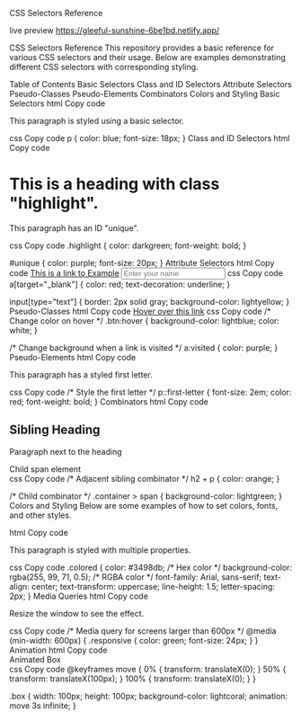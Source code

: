 CSS Selectors Reference

live preview
https://gleeful-sunshine-6be1bd.netlify.app/



CSS Selectors Reference
This repository provides a basic reference for various CSS selectors and their usage. Below are examples demonstrating different CSS selectors with corresponding styling.

Table of Contents
Basic Selectors
Class and ID Selectors
Attribute Selectors
Pseudo-Classes
Pseudo-Elements
Combinators
Colors and Styling
Basic Selectors
html
Copy code
<p>This paragraph is styled using a basic selector.</p>
css
Copy code
p {
    color: blue;
    font-size: 18px;
}
Class and ID Selectors
html
Copy code
<h1 class="highlight">This is a heading with class "highlight".</h1>
<p id="unique">This paragraph has an ID "unique".</p>
css
Copy code
.highlight {
    color: darkgreen;
    font-weight: bold;
}

#unique {
    color: purple;
    font-size: 20px;
}
Attribute Selectors
html
Copy code
<a href="https://example.com" target="_blank">This is a link to Example</a>
<input type="text" placeholder="Enter your name">
css
Copy code
a[target="_blank"] {
    color: red;
    text-decoration: underline;
}

input[type="text"] {
    border: 2px solid gray;
    background-color: lightyellow;
}
Pseudo-Classes
html
Copy code
<a href="#" class="btn">Hover over this link</a>
css
Copy code
/* Change color on hover */
.btn:hover {
    background-color: lightblue;
    color: white;
}

/* Change background when a link is visited */
a:visited {
    color: purple;
}
Pseudo-Elements
html
Copy code
<p>This paragraph has a styled first letter.</p>
css
Copy code
/* Style the first letter */
p::first-letter {
    font-size: 2em;
    color: red;
    font-weight: bold;
}
Combinators
html
Copy code
<div class="container">
    <h2>Sibling Heading</h2>
    <p>Paragraph next to the heading</p>
    <span>Child span element</span>
</div>
css
Copy code
/* Adjacent sibling combinator */
h2 + p {
    color: orange;
}

/* Child combinator */
.container > span {
    background-color: lightgreen;
}
Colors and Styling
Below are some examples of how to set colors, fonts, and other styles.

html
Copy code
<p class="colored">This paragraph is styled with multiple properties.</p>
css
Copy code
.colored {
    color: #3498db; /* Hex color */
    background-color: rgba(255, 99, 71, 0.5); /* RGBA color */
    font-family: Arial, sans-serif;
    text-align: center;
    text-transform: uppercase;
    line-height: 1.5;
    letter-spacing: 2px;
}
Media Queries
html
Copy code
<p class="responsive">Resize the window to see the effect.</p>
css
Copy code
/* Media query for screens larger than 600px */
@media (min-width: 600px) {
    .responsive {
        color: green;
        font-size: 24px;
    }
}
Animation
html
Copy code
<div class="box">Animated Box</div>
css
Copy code
@keyframes move {
    0% { transform: translateX(0); }
    50% { transform: translateX(100px); }
    100% { transform: translateX(0); }
}

.box {
    width: 100px;
    height: 100px;
    background-color: lightcoral;
    animation: move 3s infinite;
}
